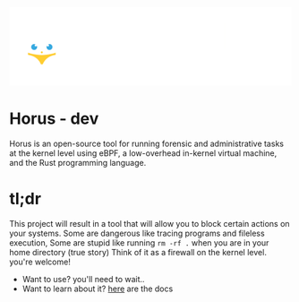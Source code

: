 ![My Image](Logo.png)
# Horus - dev
Horus is an open-source tool for running forensic and administrative tasks at the kernel level using eBPF,
a low-overhead in-kernel virtual machine, and the Rust programming language.

# tl;dr
This project will result in a tool that will allow you to block certain actions on your systems.
Some are dangerous like tracing programs and fileless execution, Some are stupid like running `rm -rf .` when you are in your home directory (true story)
Think of it as a firewall on the kernel level. you're welcome!
* Want to use? you'll need to wait..
* Want to learn about it? [here](./docs/) are the docs
